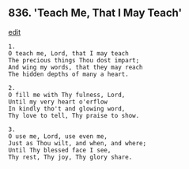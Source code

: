 
## 836.  'Teach Me, That I May Teach'
[edit](https://docs.google.com/document/d/1tKgDw6a9AU1zTHqgR09LYIEjAHsP59B8/edit?mode=html)



    1.
    O teach me, Lord, that I may teach
    The precious things Thou dost impart;
    And wing my words, that they may reach
    The hidden depths of many a heart.

    2.
    O fill me with Thy fulness, Lord,
    Until my very heart o'erflow
    In kindly tho't and glowing word,
    Thy love to tell, Thy praise to show.

    3.
    O use me, Lord, use even me,
    Just as Thou wilt, and when, and where;
    Until Thy blessed face I see,
    Thy rest, Thy joy, Thy glory share.
